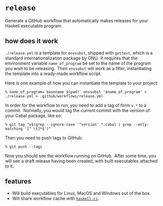 # `release`

Generate a GitHub workflow that automatically makes releases for your Haskell executable program. 

## how does it work

`./release.yml` is a template for `envsubst`, shipped with `gettext`, which is a standard internationalization package by GNU. It requires that the environment variable `name_of_program` be set to the name of the program you wish to be releasing. Then `envsubst` will work as a filter, instantiating the template into a ready-made workflow script.

Here is one example of how you can instantiate the template to your project:

```
% name_of_program=`basename $(pwd)` envsubst '$name_of_program' < ./release.yml > .github/workflows/release.yml
```

In order for the workflow to run, you need to add a tag of form `v.*` to a commit. Normally, you would tag the current commit with the version of your Cabal package, like so:

```
% git tag "v$(grep --ignore-case '^version' *.cabal | grep --only-matching '[^ \t]*$')"
```

Then you need to push tags to GitHub:

```
% git push --tags
```

Now you should see the workflow running on GitHub. After some time, you will see a draft release having been created, with built executables attached to it.

## features

* Will build executables for Linux, MacOS and Windows out of the box.
* Will share workflow cache with [`haskell-ci`](https://github.com/haskell-CI/haskell-ci).
